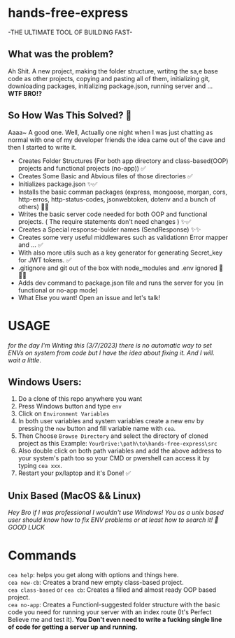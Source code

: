 # hands-free-express
-THE ULTIMATE TOOL OF BUILDING FAST-

## What was the problem?
Ah Shit. A new project, making the folder structure, wrtitng the sa,e base code as other projects, copying and pasting all of them, initializing git, downloading packages, initializing package.json, running server and ... <strong> WTF BRO!? </strong>

## So How Was This Solved? 🤔
Aaaa~ A good one. Well, Actually one night when I was just chatting as normal with one of my developer friends the idea came out of the cave  and then I started to write it.
- Creates Folder Structures (For both app directory and class-based(OOP) projects and functional projects (no-app)) ✅
- Creates Some Basic and Abvious files of those directories ✅
- Initializes package.json ✨✅
- Installs the basic comman packages (express, mongoose, morgan, cors, http-erros, http-status-codes, jsonwebtoken, dotenv and a bunch of others) 🎉✨ 
- Writes the basic server code needed for both OOP and functional projects. ( The require statements don't need changes ) ✨✅ 
- Creates a Special response-bulder names (SendResponse) ✨✨ 
- Creates some very useful middlewares such as validationn Error mapper and ... ✅
- With also more utils such as a key generator for generating Secret_key for JWT tokens. ✅
- .gitignore and git out of the box with node_modules and .env ignored 🎉✨✅ 
- Adds dev command to package.json file and runs the server for you (in functional or no-app mode)
- What Else you want! Open an issue and let's talk!

# USAGE
*for the day I'm Writing this (3/7/2023) there is no automatic way to set ENVs on system from code but I have the idea about fixing it. And I will. wait a little*.

## Windows Users:
1. Do a clone of this repo anywhere you want
2. Press Windows button and type ```env```
3. Click on ```Environment Variables```
4. In both user variables and system variables create a new env by pressing the ```new``` button and fill variable name with ```cea```.
5. Then Choose ```Browse Directory``` and select the directory of cloned project as this Example: ```YourDrive:\path\to\hands-free-express\src```
6. Also double click on both path variables and add the above address to your system's path too so your CMD or pwershell can access it by typing ```cea xxx```.
7. Restart your px/laptop and it's Done! ✅

## Unix Based (MacOS && Linux)
*Hey Bro if I was  professional I wouldn't use Windows! You as a unix based user should know how to fix ENV problems or at least how to search it! 🗿 GOOD LUCK*

# Commands
```cea help```: helps you get along with options and things here. <br />
```cea new-cb```: Creates a brand new empty class-based project. <br />
```cea class-based``` or ```cea cb```: Creates a filled and almost ready OOP based project. <br />
```cea no-app```: Creates a Functionl-suggested folder structure with the basic code you need for running your server with an index route (It's Perfect Believe me and test it). <strong> You Don't even need to write a fucking single line of code for getting a server up and running.</strong>
